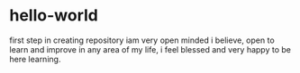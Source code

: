 # hello-world
first step in creating repository
iam very open minded i believe, open to learn and improve in any area of my life, i feel blessed and very happy to be here learning.
